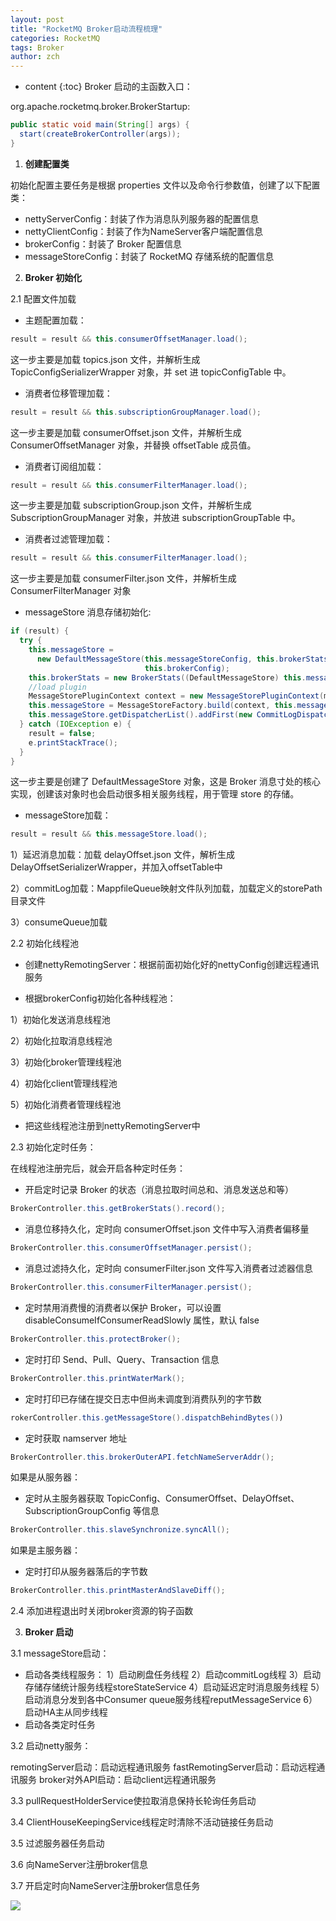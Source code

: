```yaml
---
layout: post
title: "RocketMQ Broker启动流程梳理"
categories: RocketMQ
tags: Broker
author: zch
---
```


* content
{:toc}
Broker 启动的主函数入口：

org.apache.rocketmq.broker.BrokerStartup:

```java
public static void main(String[] args) {
  start(createBrokerController(args));
}
```







1. **创建配置类**

初始化配置主要任务是根据 properties 文件以及命令行参数值，创建了以下配置类：

- nettyServerConfig：封装了作为消息队列服务器的配置信息
- nettyClientConfig：封装了作为NameServer客户端配置信息
- brokerConfig：封装了 Broker 配置信息
- messageStoreConfig：封装了 RocketMQ 存储系统的配置信息



2. **Broker 初始化**

2.1 配置文件加载

- 主题配置加载：

```java
result = result && this.consumerOffsetManager.load();
```

这一步主要是加载 topics.json 文件，并解析生成 TopicConfigSerializerWrapper 对象，并 set 进 topicConfigTable 中。

- 消费者位移管理加载：

```java
result = result && this.subscriptionGroupManager.load();
```

这一步主要是加载 consumerOffset.json 文件，并解析生成 ConsumerOffsetManager 对象，并替换 offsetTable 成员值。

- 消费者订阅组加载：

```java
result = result && this.consumerFilterManager.load();
```

这一步主要是加载 subscriptionGroup.json 文件，并解析生成 SubscriptionGroupManager 对象，并放进 subscriptionGroupTable 中。

- 消费者过滤管理加载：

```java
result = result && this.consumerFilterManager.load();
```

这一步主要是加载 consumerFilter.json 文件，并解析生成 ConsumerFilterManager 对象

- messageStore 消息存储初始化:

```java
if (result) {
  try {
    this.messageStore =
      new DefaultMessageStore(this.messageStoreConfig, this.brokerStatsManager, this.messageArrivingListener,
                              this.brokerConfig);
    this.brokerStats = new BrokerStats((DefaultMessageStore) this.messageStore);
    //load plugin
    MessageStorePluginContext context = new MessageStorePluginContext(messageStoreConfig, brokerStatsManager, messageArrivingListener, brokerConfig);
    this.messageStore = MessageStoreFactory.build(context, this.messageStore);
    this.messageStore.getDispatcherList().addFirst(new CommitLogDispatcherCalcBitMap(this.brokerConfig, this.consumerFilterManager));
  } catch (IOException e) {
    result = false;
    e.printStackTrace();
  }
}
```

这一步主要是创建了 DefaultMessageStore 对象，这是 Broker 消息寸处的核心实现，创建该对象时也会启动很多相关服务线程，用于管理 store 的存储。

- messageStore加载：

```java
result = result && this.messageStore.load();
```

1）延迟消息加载：加载 delayOffset.json 文件，解析生成DelayOffsetSerializerWrapper，并加入offsetTable中

2）commitLog加载：MappfileQueue映射文件队列加载，加载定义的storePath目录文件

3）consumeQueue加载



2.2 初始化线程池

- 创建nettyRemotingServer：根据前面初始化好的nettyConfig创建远程通讯服务


- 根据brokerConfig初始化各种线程池：

1）初始化发送消息线程池

2）初始化拉取消息线程池

3）初始化broker管理线程池

4）初始化client管理线程池

5）初始化消费者管理线程池

- 把这些线程池注册到nettyRemotingServer中



2.3 初始化定时任务：

在线程池注册完后，就会开启各种定时任务：

- 开启定时记录 Broker 的状态（消息拉取时间总和、消息发送总和等）

```java
BrokerController.this.getBrokerStats().record();
```

- 消息位移持久化，定时向 consumerOffset.json 文件中写入消费者偏移量

```java
BrokerController.this.consumerOffsetManager.persist();
```

- 消息过滤持久化，定时向 consumerFilter.json 文件写入消费者过滤器信息

```java
BrokerController.this.consumerFilterManager.persist();
```

- 定时禁用消费慢的消费者以保护 Broker，可以设置 disableConsumeIfConsumerReadSlowly 属性，默认 false

```java
BrokerController.this.protectBroker();
```

- 定时打印 Send、Pull、Query、Transaction 信息

```java
BrokerController.this.printWaterMark();
```

- 定时打印已存储在提交日志中但尚未调度到消费队列的字节数

```java
rokerController.this.getMessageStore().dispatchBehindBytes())
```

- 定时获取 namserver 地址

```java
BrokerController.this.brokerOuterAPI.fetchNameServerAddr();
```

如果是从服务器：

- 定时从主服务器获取 TopicConfig、ConsumerOffset、DelayOffset、SubscriptionGroupConfig 等信息

```java
BrokerController.this.slaveSynchronize.syncAll();
```

如果是主服务器：

- 定时打印从服务器落后的字节数

```java
BrokerController.this.printMasterAndSlaveDiff();
```



2.4 添加进程退出时关闭broker资源的钩子函数



3. **Broker 启动**

3.1 messageStore启动：

- 启动各类线程服务：
       1）启动刷盘任务线程
       2）启动commitLog线程
       3）启动存储存储统计服务线程storeStateService
       4）启动延迟定时消息服务线程
       5）启动消息分发到各中Consumer queue服务线程reputMessageService
       6）启动HA主从同步线程
- 启动各类定时任务

3.2 启动netty服务：

remotingServer启动：启动远程通讯服务
fastRemotingServer启动：启动远程通讯服务
broker对外API启动：启动client远程通讯服务

3.3 pullRequestHolderService使拉取消息保持长轮询任务启动

3.4 ClientHouseKeepingService线程定时清除不活动链接任务启动

3.5 过滤服务器任务启动

3.6 向NameServer注册broker信息

3.7 开启定时向NameServer注册broker信息任务



![](https://raw.githubusercontent.com/objcoding/objcoding.github.io/master/images/rocketmq_13.png)





